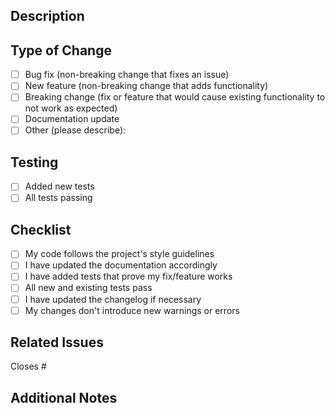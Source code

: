 ## Description
<!-- Provide a clear description of the changes in this PR -->

## Type of Change
<!-- Check the relevant option(s) by replacing [ ] with [x] -->
- [ ] Bug fix (non-breaking change that fixes an issue)
- [ ] New feature (non-breaking change that adds functionality)
- [ ] Breaking change (fix or feature that would cause existing functionality to not work as expected)
- [ ] Documentation update
- [ ] Other (please describe):

## Testing
<!-- Describe the tests you ran to verify your changes -->
- [ ] Added new tests
- [ ] All tests passing

## Checklist
<!-- Check completed items by replacing [ ] with [x] -->
- [ ] My code follows the project's style guidelines
- [ ] I have updated the documentation accordingly
- [ ] I have added tests that prove my fix/feature works
- [ ] All new and existing tests pass
- [ ] I have updated the changelog if necessary
- [ ] My changes don't introduce new warnings or errors

## Related Issues
<!-- Link related issues using #issue-number notation -->
Closes #

## Additional Notes
<!-- Add any additional context or notes for reviewers -->